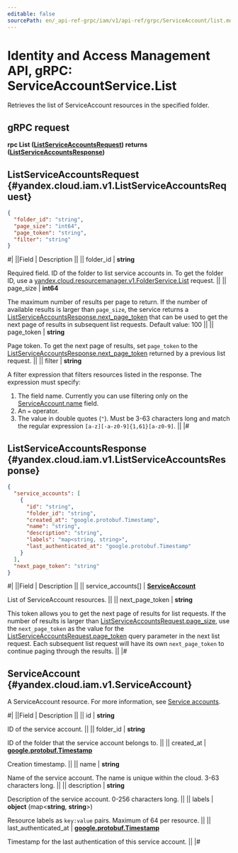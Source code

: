```yaml
---
editable: false
sourcePath: en/_api-ref-grpc/iam/v1/api-ref/grpc/ServiceAccount/list.md
---
```


# Identity and Access Management API, gRPC: ServiceAccountService.List

Retrieves the list of ServiceAccount resources in the specified folder.

## gRPC request

**rpc List ([ListServiceAccountsRequest](#yandex.cloud.iam.v1.ListServiceAccountsRequest)) returns ([ListServiceAccountsResponse](#yandex.cloud.iam.v1.ListServiceAccountsResponse))**

## ListServiceAccountsRequest {#yandex.cloud.iam.v1.ListServiceAccountsRequest}

```json
{
  "folder_id": "string",
  "page_size": "int64",
  "page_token": "string",
  "filter": "string"
}
```

#|
||Field | Description ||
|| folder_id | **string**

Required field. ID of the folder to list service accounts in.
To get the folder ID, use a [yandex.cloud.resourcemanager.v1.FolderService.List](/docs/resource-manager/api-ref/grpc/Folder/list#List) request. ||
|| page_size | **int64**

The maximum number of results per page to return. If the number of available
results is larger than `page_size`,
the service returns a [ListServiceAccountsResponse.next_page_token](#yandex.cloud.iam.v1.ListServiceAccountsResponse)
that can be used to get the next page of results in subsequent list requests.
Default value: 100 ||
|| page_token | **string**

Page token. To get the next page of results, set `page_token`
to the [ListServiceAccountsResponse.next_page_token](#yandex.cloud.iam.v1.ListServiceAccountsResponse)
returned by a previous list request. ||
|| filter | **string**

A filter expression that filters resources listed in the response.
The expression must specify:
1. The field name. Currently you can use filtering only on the [ServiceAccount.name](#yandex.cloud.iam.v1.ServiceAccount) field.
2. An `=` operator.
3. The value in double quotes (`"`). Must be 3-63 characters long and match the regular expression `[a-z][-a-z0-9]{1,61}[a-z0-9]`. ||
|#

## ListServiceAccountsResponse {#yandex.cloud.iam.v1.ListServiceAccountsResponse}

```json
{
  "service_accounts": [
    {
      "id": "string",
      "folder_id": "string",
      "created_at": "google.protobuf.Timestamp",
      "name": "string",
      "description": "string",
      "labels": "map<string, string>",
      "last_authenticated_at": "google.protobuf.Timestamp"
    }
  ],
  "next_page_token": "string"
}
```

#|
||Field | Description ||
|| service_accounts[] | **[ServiceAccount](#yandex.cloud.iam.v1.ServiceAccount)**

List of ServiceAccount resources. ||
|| next_page_token | **string**

This token allows you to get the next page of results for list requests. If the number of results
is larger than [ListServiceAccountsRequest.page_size](#yandex.cloud.iam.v1.ListServiceAccountsRequest), use
the `next_page_token` as the value
for the [ListServiceAccountsRequest.page_token](#yandex.cloud.iam.v1.ListServiceAccountsRequest) query parameter
in the next list request. Each subsequent list request will have its own
`next_page_token` to continue paging through the results. ||
|#

## ServiceAccount {#yandex.cloud.iam.v1.ServiceAccount}

A ServiceAccount resource. For more information, see [Service accounts](/docs/iam/concepts/users/service-accounts).

#|
||Field | Description ||
|| id | **string**

ID of the service account. ||
|| folder_id | **string**

ID of the folder that the service account belongs to. ||
|| created_at | **[google.protobuf.Timestamp](https://developers.google.com/protocol-buffers/docs/reference/google.protobuf#timestamp)**

Creation timestamp. ||
|| name | **string**

Name of the service account.
The name is unique within the cloud. 3-63 characters long. ||
|| description | **string**

Description of the service account. 0-256 characters long. ||
|| labels | **object** (map<**string**, **string**>)

Resource labels as `` key:value `` pairs. Maximum of 64 per resource. ||
|| last_authenticated_at | **[google.protobuf.Timestamp](https://developers.google.com/protocol-buffers/docs/reference/google.protobuf#timestamp)**

Timestamp for the last authentication of this service account. ||
|#